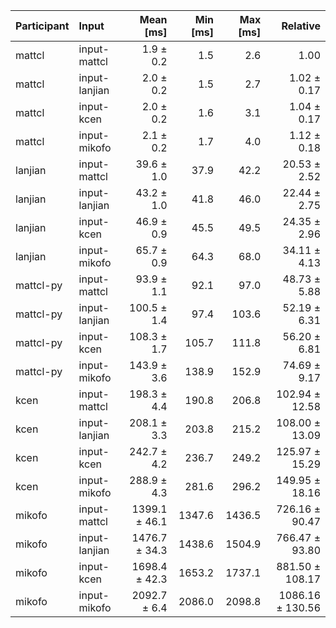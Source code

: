 | Participant | Input | Mean [ms] | Min [ms] | Max [ms] | Relative |
|:---|:---|---:|---:|---:|---:|
| mattcl | input-mattcl | 1.9 ± 0.2 | 1.5 | 2.6 | 1.00 |
| mattcl | input-lanjian | 2.0 ± 0.2 | 1.5 | 2.7 | 1.02 ± 0.17 |
| mattcl | input-kcen | 2.0 ± 0.2 | 1.6 | 3.1 | 1.04 ± 0.17 |
| mattcl | input-mikofo | 2.1 ± 0.2 | 1.7 | 4.0 | 1.12 ± 0.18 |
| lanjian | input-mattcl | 39.6 ± 1.0 | 37.9 | 42.2 | 20.53 ± 2.52 |
| lanjian | input-lanjian | 43.2 ± 1.0 | 41.8 | 46.0 | 22.44 ± 2.75 |
| lanjian | input-kcen | 46.9 ± 0.9 | 45.5 | 49.5 | 24.35 ± 2.96 |
| lanjian | input-mikofo | 65.7 ± 0.9 | 64.3 | 68.0 | 34.11 ± 4.13 |
| mattcl-py | input-mattcl | 93.9 ± 1.1 | 92.1 | 97.0 | 48.73 ± 5.88 |
| mattcl-py | input-lanjian | 100.5 ± 1.4 | 97.4 | 103.6 | 52.19 ± 6.31 |
| mattcl-py | input-kcen | 108.3 ± 1.7 | 105.7 | 111.8 | 56.20 ± 6.81 |
| mattcl-py | input-mikofo | 143.9 ± 3.6 | 138.9 | 152.9 | 74.69 ± 9.17 |
| kcen | input-mattcl | 198.3 ± 4.4 | 190.8 | 206.8 | 102.94 ± 12.58 |
| kcen | input-lanjian | 208.1 ± 3.3 | 203.8 | 215.2 | 108.00 ± 13.09 |
| kcen | input-kcen | 242.7 ± 4.2 | 236.7 | 249.2 | 125.97 ± 15.29 |
| kcen | input-mikofo | 288.9 ± 4.3 | 281.6 | 296.2 | 149.95 ± 18.16 |
| mikofo | input-mattcl | 1399.1 ± 46.1 | 1347.6 | 1436.5 | 726.16 ± 90.47 |
| mikofo | input-lanjian | 1476.7 ± 34.3 | 1438.6 | 1504.9 | 766.47 ± 93.80 |
| mikofo | input-kcen | 1698.4 ± 42.3 | 1653.2 | 1737.1 | 881.50 ± 108.17 |
| mikofo | input-mikofo | 2092.7 ± 6.4 | 2086.0 | 2098.8 | 1086.16 ± 130.56 |
